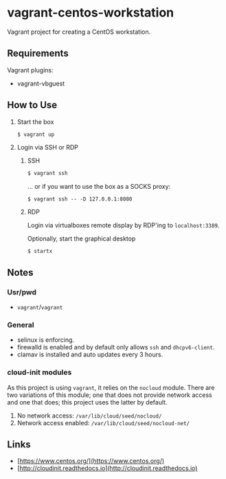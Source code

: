 # vagrant-centos-workstation

Vagrant project for creating a CentOS workstation.

## Requirements

Vagrant plugins:

- vagrant-vbguest

## How to Use

1. Start the box

    ```sh
    $ vagrant up
    ```

1. Login via SSH or RDP

    1. SSH

        ```sh
        $ vagrant ssh
        ```

        ... or if you want to use the box as a SOCKS proxy:

        ```
        $ vagrant ssh -- -D 127.0.0.1:8080
        ```

    1. RDP

        Login via virtualboxes remote display by RDP'ing to `localhost:3389`.

        Optionally, start the graphical desktop

        ```
        $ startx
        ```

## Notes

### Usr/pwd

- `vagrant`/`vagrant`

### General

- selinux is enforcing.
- firewalld is enabled and by default only allows `ssh` and `dhcpv6-client`.
- clamav is installed and auto updates every 3 hours.

### cloud-init modules

As this project is using `vagrant`, it relies on the `nocloud` module.  There are two variations of this module; one that does not provide network access and one that does; this project uses the latter by default.

1. No network access: `/var/lib/cloud/seed/nocloud/`
1. Network access enabled: `/var/lib/cloud/seed/nocloud-net/`

## Links

- [https://www.centos.org/](https://www.centos.org/)
- [http://cloudinit.readthedocs.io](http://cloudinit.readthedocs.io)
